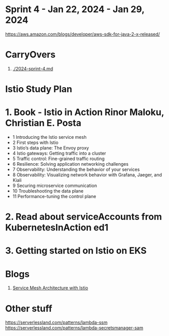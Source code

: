 <h1>Sprint 4 - Jan 22, 2024 - Jan 29, 2024</h1>

https://aws.amazon.com/blogs/developer/aws-sdk-for-java-2-x-released/

# CarryOvers

1. [./2024-sprint-4.md](./2024-sprint-4.md#eks)

# Istio Study Plan

# 1. Book - Istio in Action Rinor Maloku, Christian E. Posta
- 1 Introducing the Istio service mesh
- 2 First steps with Istio
- 3 Istio’s data plane: The Envoy proxy
- 4 Istio gateways: Getting traffic into a cluster
- 5 Traffic control: Fine-grained traffic routing
- 6 Resilience: Solving application networking challenges
- 7 Observability: Understanding the behavior of your services
- 8 Observability: Visualizing network behavior with Grafana, Jaeger, and Kiali
- 9 Securing microservice communication
- 10 Troubleshooting the data plane
- 11 Performance-tuning the control plane

# 2. Read about serviceAccounts from KubernetesInAction ed1

# 3. Getting started on Istio on EKS

# Blogs

1. [Service Mesh Architecture with Istio](https://www.baeldung.com/ops/istio-service-mesh)

# Other stuff

https://serverlessland.com/patterns/lambda-ssm
https://serverlessland.com/patterns/lambda-secretsmanager-sam
